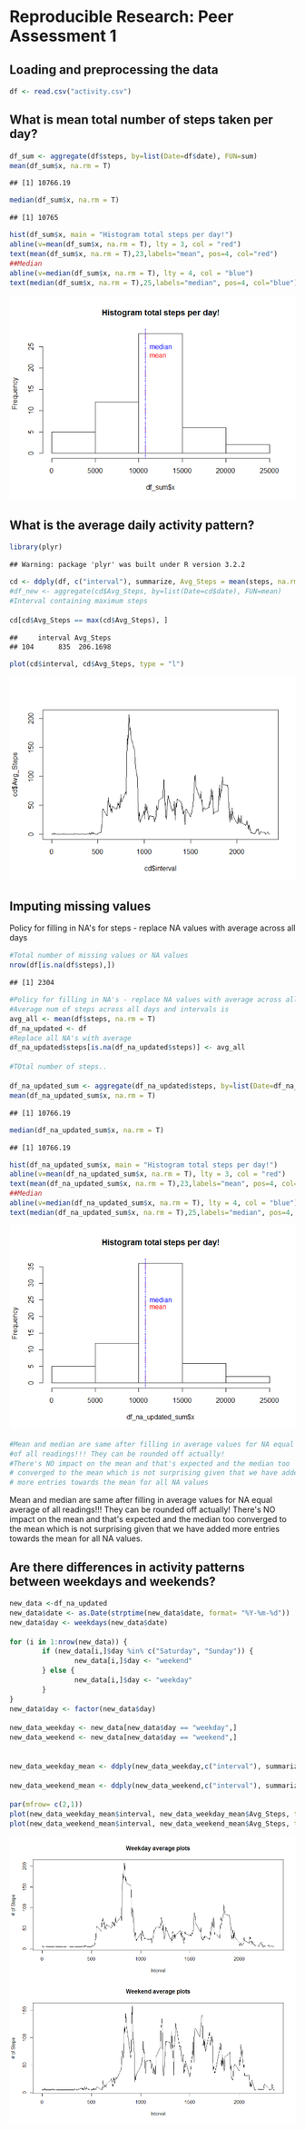 # Reproducible Research: Peer Assessment 1


## Loading and preprocessing the data

```r
df <- read.csv("activity.csv")
```


## What is mean total number of steps taken per day?

```r
df_sum <- aggregate(df$steps, by=list(Date=df$date), FUN=sum)
mean(df_sum$x, na.rm = T)
```

```
## [1] 10766.19
```

```r
median(df_sum$x, na.rm = T)
```

```
## [1] 10765
```

```r
hist(df_sum$x, main = "Histogram total steps per day!")
abline(v=mean(df_sum$x, na.rm = T), lty = 3, col = "red")
text(mean(df_sum$x, na.rm = T),23,labels="mean", pos=4, col="red")
##Median
abline(v=median(df_sum$x, na.rm = T), lty = 4, col = "blue")
text(median(df_sum$x, na.rm = T),25,labels="median", pos=4, col="blue")
```

![](PA1_template_files/figure-html/unnamed-chunk-2-1.png) 


## What is the average daily activity pattern?

```r
library(plyr)
```

```
## Warning: package 'plyr' was built under R version 3.2.2
```

```r
cd <- ddply(df, c("interval"), summarize, Avg_Steps = mean(steps, na.rm = T))
#df_new <- aggregate(cd$Avg_Steps, by=list(Date=cd$date), FUN=mean)
#Interval containing maximum steps

cd[cd$Avg_Steps == max(cd$Avg_Steps), ]
```

```
##     interval Avg_Steps
## 104      835  206.1698
```

```r
plot(cd$interval, cd$Avg_Steps, type = "l")
```

![](PA1_template_files/figure-html/unnamed-chunk-3-1.png) 


## Imputing missing values
Policy for filling in NA's for steps - replace NA values with average across all days

```r
#Total number of missing values or NA values 
nrow(df[is.na(df$steps),])
```

```
## [1] 2304
```

```r
#Policy for filling in NA's - replace NA values with average across all days
#Average num of steps across all days and intervals is 
avg_all <- mean(df$steps, na.rm = T)
df_na_updated <- df
#Replace all NA's with average
df_na_updated$steps[is.na(df_na_updated$steps)] <- avg_all

#TOtal number of steps..

df_na_updated_sum <- aggregate(df_na_updated$steps, by=list(Date=df_na_updated$date), FUN=sum)
mean(df_na_updated_sum$x, na.rm = T)
```

```
## [1] 10766.19
```

```r
median(df_na_updated_sum$x, na.rm = T)
```

```
## [1] 10766.19
```

```r
hist(df_na_updated_sum$x, main = "Histogram total steps per day!")
abline(v=mean(df_na_updated_sum$x, na.rm = T), lty = 3, col = "red")
text(mean(df_na_updated_sum$x, na.rm = T),23,labels="mean", pos=4, col="red")
##Median
abline(v=median(df_na_updated_sum$x, na.rm = T), lty = 4, col = "blue")
text(median(df_na_updated_sum$x, na.rm = T),25,labels="median", pos=4, col="blue")
```

![](PA1_template_files/figure-html/unnamed-chunk-4-1.png) 

```r
#Mean and median are same after filling in average values for NA equal average 
#of all readings!!! They can be rounded off actually! 
#There's NO impact on the mean and that's expected and the median too
# converged to the mean which is not surprising given that we have added
# more entries towards the mean for all NA values
```

Mean and median are same after filling in average values for NA equal average 
of all readings!!! They can be rounded off actually! 
There's NO impact on the mean and that's expected and the median too converged to the mean which is not surprising given that we have added more entries towards the mean for all NA values.


## Are there differences in activity patterns between weekdays and weekends?


```r
new_data <-df_na_updated
new_data$date <- as.Date(strptime(new_data$date, format= "%Y-%m-%d"))
new_data$day <- weekdays(new_data$date)

for (i in 1:nrow(new_data)) {
        if (new_data[i,]$day %in% c("Saturday", "Sunday")) {
                new_data[i,]$day <- "weekend"
        } else {
                new_data[i,]$day <- "weekday"
        }
}
new_data$day <- factor(new_data$day)

new_data_weekday <- new_data[new_data$day == "weekday",]
new_data_weekend <- new_data[new_data$day == "weekend",]


new_data_weekday_mean <- ddply(new_data_weekday,c("interval"), summarize, Avg_Steps = mean(steps, na.rm = T))

new_data_weekend_mean <- ddply(new_data_weekend,c("interval"), summarize, Avg_Steps = mean(steps, na.rm = T))

par(mfrow= c(2,1))
plot(new_data_weekday_mean$interval, new_data_weekday_mean$Avg_Steps, type='l', xlab = "Interval", ylab = "# of Steps", main = "Weekday average plots")
plot(new_data_weekend_mean$interval, new_data_weekend_mean$Avg_Steps, type='l', xlab = "Interval", ylab = "# of Steps", main = "Weekend average plots")
```

![](PA1_template_files/figure-html/unnamed-chunk-5-1.png) 
